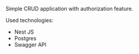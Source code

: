 Simple CRUD application with authorization feature.

Used technologies:
- Nest JS
- Postgres
- Swagger API
